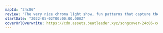 ```yaml
---
mapId: "24c86"
review: "The very nice chroma light show, fun patterns that capture the energy of the song perfectly and well-spaced full difficulty spread make this map shine!"
startDate: "2022-05-02T00:00:00.000Z"
coverUrlOverwrite: https://cdn.assets.beatleader.xyz/songcover-24c86-cover.jpg
---
```

